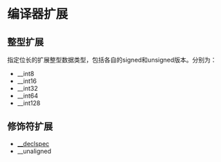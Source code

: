 # 编译器扩展

## 整型扩展
指定位长的扩展整型数据类型，包括各自的signed和unsigned版本。分别为：
- __int8
- __int16
- __int32
- __int64
- __int128

## 修饰符扩展

- [__declspec](__declspec.md)
- __unaligned